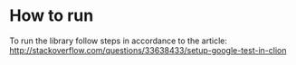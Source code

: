 # How to run

To run the library follow steps in accordance to the article: http://stackoverflow.com/questions/33638433/setup-google-test-in-clion
